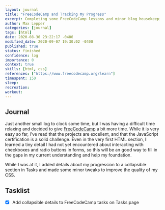 ```yaml
---
layout: journal
title: "FreeCodeCamp and Tracking My Progress"
excerpt: Completing some FreeCodeCamp lessons and minor blog housekeeping instead of resting...
author: Max Lepper
categories: [journal]
tags: [html]
date: 2020-08-30 23:22:17 -0400
modified_date: 2020-09-07 19:30:02 -0400
published: true
status: finished
confidence: log
importance: 0
context: true
skills: [html, css]
references: ["https://www.freecodecamp.org/learn"]
timespent: 150
sleep:
recreation:
workout:
---
```


## Journal

Just another small log to clock some time, but I was having a difficult time relaxing and decided to give [FreeCodeCamp]({{page.references[0]}}) a bit more time. While it is very easy so far, I've read that the projects are excellent, and that the JavaScript certification is a solid challenge. Even in the very first HTML section, I learned a tiny detail I had not yet encountered about interacting with checkboxes and radio buttons in forms, so this will be an good way to fill in the gaps in my current understanding and help my foundation.

While I was at it, I added details about my progression to a collapsible section in Tasks and made some minor tweaks to improve the quality of my CSS.

## Tasklist

- [x] Add collapsible details to FreeCodeCamp tasks on Tasks page